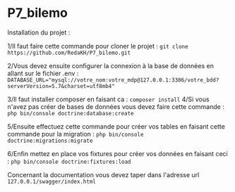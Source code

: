 # P7_bilemo

Installation du projet : 
 
  1/Il faut faire cette commande pour cloner le projet : 
   `git clone https://github.com/RedaKH/P7_bilemo.git`
   
   2/Vous devez ensuite configurer la connexion à la base de données en allant sur le fichier .env :
   `DATABASE_URL="mysql://votre_nom:votre_mdp@127.0.0.1:3306/votre_bdd?serverVersion=5.7&charset=utf8mb4"`

 3/Il faut installer composer en faisant ca :
   `composer install`
 4/Si vous n'avez pas créer de bases de données vous devez faire cette commande :   
   `php bin/console doctrine:database:create`
   
   
   
  5/Ensuite effectuez cette commande pour créer vos tables en faisant cette commande pour la migration :
  `php bin/console doctrine:migrations:migrate `
  
  
  6/Enfin mettez en place vos fixtures pour créer vos données en faisant ceci : 
  `php bin/console doctrine:fixtures:load`

 Concernant la documentation vous devez taper dans l'adresse url `127.0.0.1/swagger/index.html`
